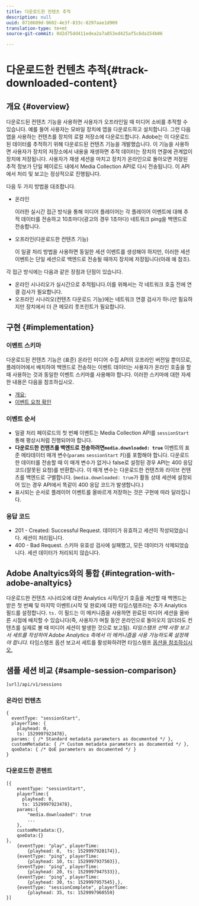 ```yaml
---
title: 다운로드한 컨텐츠 추적
description: null
uuid: 0718689d-9602-4e3f-833c-8297aae1d909
translation-type: tm+mt
source-git-commit: 0d2d75dd411edea2a7a853ed425af5c6da154b06

---
```



# 다운로드한 컨텐츠 추적{#track-downloaded-content}

## 개요 {#overview}

다운로드된 컨텐츠 기능을 사용하면 사용자가 오프라인일 때 미디어 소비를 추적할 수 있습니다. 예를 들어 사용자는 모바일 장치에 앱을 다운로드하고 설치합니다. 그런 다음 앱을 사용하는 컨텐츠를 장치의 로컬 저장소에 다운로드합니다. Adobe는 이 다운로드된 데이터를 추적하기 위해 다운로드된 컨텐츠 기능을 개발했습니다. 이 기능을 사용하면 사용자가 장치의 저장소에서 내용을 재생하면 추적 데이터는 장치의 연결에 관계없이 장치에 저장됩니다. 사용자가 재생 세션을 마치고 장치가 온라인으로 돌아오면 저장된 추적 정보가 단일 페이로드 내에서 Media Collection API로 다시 전송됩니다. 이 API에서 처리 및 보고는 정상적으로 진행됩니다.

다음 두 가지 방법을 대조합니다.

* 온라인

   이러한 실시간 접근 방식을 통해 미디어 플레이어는 각 플레이어 이벤트에 대해 추적 데이터를 전송하고 10초마다(광고의 경우 1초마다) 네트워크 ping을 백엔드로 전송합니다.

* 오프라인(다운로드한 컨텐츠 기능)

   이 일괄 처리 방법을 사용하면 동일한 세션 이벤트를 생성해야 하지만, 이러한 세션 이벤트는 단일 세션으로 백엔드로 전송될 때까지 장치에 저장됩니다(아래 예 참조).

각 접근 방식에는 다음과 같은 장점과 단점이 있습니다.
* 온라인 시나리오가 실시간으로 추적됩니다.이를 위해서는 각 네트워크 호출 전에 연결 검사가 필요합니다.
* 오프라인 시나리오(컨텐츠 다운로드 기능)에는 네트워크 연결 검사가 하나만 필요하지만 장치에서 더 큰 메모리 풋프린트가 필요합니다.

## 구현 {#implementation}

### 이벤트 스키마

다운로드된 컨텐츠 기능은 (표준) 온라인 미디어 수집 API의 오프라인 버전일 뿐이므로, 플레이어에서 배치하여 백엔드로 전송하는 이벤트 데이터는 사용자가 온라인 호출을 할 때 사용하는 것과 동일한 이벤트 스키마를 사용해야 합니다. 이러한 스키마에 대한 자세한 내용은 다음을 참조하십시오.
* [개요;](/help/media-collection-api/mc-api-overview.md)
* [이벤트 요청 확인](/help/media-collection-api/mc-api-impl/mc-api-validate-reqs.md)

### 이벤트 순서

* 일괄 처리 페이로드의 첫 번째 이벤트는 Media Collection API를 `sessionStart` 통해 평상시처럼 진행되어야 합니다.
* **다운로드한 컨텐츠를 백엔드로 전송하려면`media.downloaded: true`** 이벤트의 표준 메타데이터 매개 변수(`params` `sessionStart` 키)를 포함해야 합니다. 다운로드한 데이터를 전송할 때 이 매개 변수가 없거나 false로 설정된 경우 API는 400 응답 코드(잘못된 요청)를 반환합니다. 이 매개 변수는 다운로드한 컨텐츠와 라이브 컨텐츠를 백엔드로 구별합니다. (`media.downloaded: true`가 활동 상태 세션에 설정되어 있는 경우 API에서 똑같이 400 응답 코드가 발생합니다.)
* 표시되는 순서로 플레이어 이벤트를 올바르게 저장하는 것은 구현에 따라 달라집니다.

### 응답 코드

* 201 - Created: Successful Request. 데이터가 유효하고 세션이 작성되었습니다. 세션이 처리됩니다.
* 400 - Bad Request. 스키마 유효성 검사에 실패했고, 모든 데이터가 삭제되었습니다. 세션 데이터가 처리되지 않습니다.

## Adobe Analtyics와의 통합 {#integration-with-adobe-analtyics}

다운로드한 컨텐츠 시나리오에 대한 Analytics 시작/닫기 호출을 계산할 때 백엔드는 받은 첫 번째 및 마지막 이벤트(시작 및 완료)에 대한 타임스탬프라는 추가 Analytics 필드를 설정합니다. `ts.` 이 필드는 이 메커니즘을 사용하면 완료된 미디어 세션을 올바른 시점에 배치할 수 있습니다(즉, 사용자가 며칠 동안 온라인으로 돌아오지 않더라도 컨텐츠를 실제로 볼 때 미디어 세션이 발생한 것으로 보고됨). _타임스탬프 선택 사항 보고서 세트를 작성하여 Adobe Analytics 측에서 이 메커니즘을 사용 가능하도록 설정해야 합니다._ 타임스탬프 옵션 보고서 세트를 활성화하려면 타임스탬프 [옵션을 참조하십시오.](https://docs.adobe.com/content/help/en/analytics/admin/admin-tools/timestamp-optional.html)

## 샘플 세션 비교 {#sample-session-comparison}

```
[url]/api/v1/sessions
```

### 온라인 컨텐츠

```
{ 
  eventType: "sessionStart", 
  playerTime: { 
    playhead: 0,  
    ts: 1529997923478},  
  params: { /* Standard metadata parameters as documented */ },  
  customMetadata: { /* Custom metadata parameters as documented */ },  
  qoeData: { /* QoE parameters as documented */ } 
}
```

### 다운로드한 콘텐트

```
[{ 
    eventType: "sessionStart", 
    playerTime:{
      playhead: 0, 
      ts: 1529997923478},  
    params:{
        "media.downloaded": true
        ...
    }, 
    customMetadata:{},  
    qoeData:{} 
}, 
    {eventType: "play", playerTime:
        {playhead: 0,  ts: 1529997928174}}, 
    {eventType: "ping", playerTime:
        {playhead: 10, ts: 1529997937503}}, 
    {eventType: "ping", playerTime:
        {playhead: 20, ts: 1529997947533}}, 
    {eventType: "ping", playerTime:
        {playhead: 30, ts: 1529997957545},}, 
    {eventType: "sessionComplete", playerTime:
        {playhead: 35, ts: 1529997960559} 
}]
```

